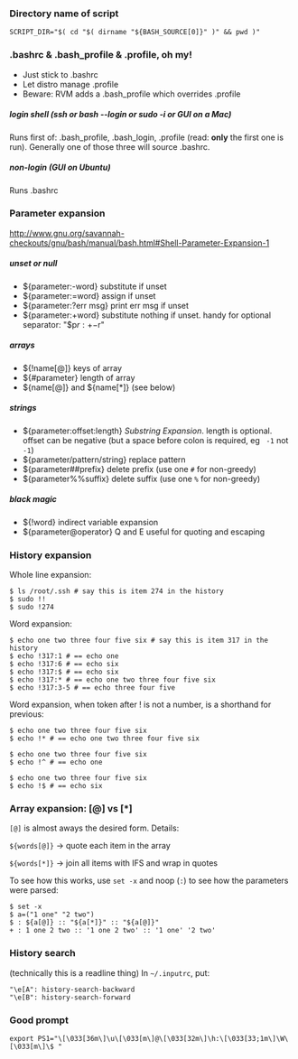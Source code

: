 
### Directory name of script

    SCRIPT_DIR="$( cd "$( dirname "${BASH_SOURCE[0]}" )" && pwd )"

### .bashrc & .bash_profile & .profile, oh my!

* Just stick to .bashrc
* Let distro manage .profile
* Beware: RVM adds a .bash_profile which overrides .profile

##### login shell (ssh or bash --login or sudo -i or GUI on a Mac)

Runs first of: .bash_profile, .bash_login, .profile (read: **only** the first one
is run). Generally one of those three will source .bashrc. 

##### non-login (GUI on Ubuntu)

Runs .bashrc

### Parameter expansion

http://www.gnu.org/savannah-checkouts/gnu/bash/manual/bash.html#Shell-Parameter-Expansion-1

##### unset or null

* ${parameter:-word} substitute if unset
* ${parameter:=word} assign if unset
* ${parameter:?err msg} print err msg if unset
* ${parameter:+word} substitute nothing if unset. handy for optional separator: "$p${r:+-}$r"

##### arrays

* ${!name[@]} keys of array
* ${#parameter} length of array
* ${name[@]} and ${name[*]} (see below)

##### strings

* ${parameter:offset:length} *Substring Expansion*. length is optional. offset can be
  negative (but a space before colon is required, eg ` -1` not `-1`)
* ${parameter/pattern/string} replace pattern
* ${parameter##prefix} delete prefix (use one `#` for non-greedy)
* ${parameter%%suffix} delete suffix (use one `%` for non-greedy)

##### black magic

* ${!word} indirect variable expansion
* ${parameter@operator} Q and E useful for quoting and escaping

### History expansion

Whole line expansion:

    $ ls /root/.ssh # say this is item 274 in the history
    $ sudo !!
    $ sudo !274

Word expansion:

    $ echo one two three four five six # say this is item 317 in the history
    $ echo !317:1 # == echo one
    $ echo !317:6 # == echo six
    $ echo !317:$ # == echo six
    $ echo !317:* # == echo one two three four five six
    $ echo !317:3-5 # == echo three four five

Word expansion, when token after ! is not a number, is a shorthand for previous:

    $ echo one two three four five six
    $ echo !* # == echo one two three four five six

    $ echo one two three four five six
    $ echo !^ # == echo one
    
    $ echo one two three four five six
    $ echo !$ # == echo six

### Array expansion: [@] vs [*]

`[@]` is almost aways the desired form. Details:

`${words[@]}` -> quote each item in the array

`${words[*]}` -> join all items with IFS and wrap in quotes

To see how this works, use `set -x` and noop (`:`) to see how the parameters were parsed:

    $ set -x
    $ a=("1 one" "2 two")
    $ : ${a[@]} :: "${a[*]}" :: "${a[@]}"
    + : 1 one 2 two :: '1 one 2 two' :: '1 one' '2 two'

### History search

(technically this is a readline thing) In `~/.inputrc`, put:

    "\e[A": history-search-backward
    "\e[B": history-search-forward

### Good prompt

    export PS1="\[\033[36m\]\u\[\033[m\]@\[\033[32m\]\h:\[\033[33;1m\]\W\[\033[m\]\$ "
